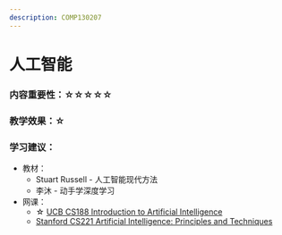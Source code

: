 ```yaml
---
description: COMP130207
---
```


# 人工智能

### 内容重要性：☆☆☆☆☆

### 教学效果：☆

### 学习建议：

* 教材：
  * Stuart Russell - 人工智能现代方法
  * 李沐 - 动手学深度学习
* 网课：
  * ☆ [UCB CS188 Introduction to Artificial Intelligence](https://csdiy.wiki/%E4%BA%BA%E5%B7%A5%E6%99%BA%E8%83%BD/CS188/)
  * [Stanford CS221 Artificial Intelligence: Principles and Techniques](https://www.bilibili.com/video/BV1Rt4y1B7WT)

